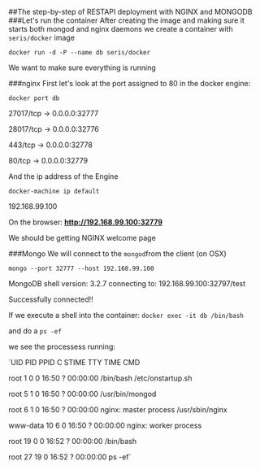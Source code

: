 ##The step-by-step of RESTAPI deployment with NGINX and MONGODB
###Let's run the container
After creating the image and making sure it starts both mongod and nginx daemons
we create a container with `seris/docker` image

`docker run -d -P --name db seris/docker`

We want to make sure everything is running

###nginx
First let's look at the port assigned to 80 in the docker engine:

`docker port db`

27017/tcp -> 0.0.0.0:32777

28017/tcp -> 0.0.0.0:32776

443/tcp -> 0.0.0.0:32778

80/tcp -> 0.0.0.0:32779

And the ip address of the Engine

`docker-machine ip default`

192.168.99.100

On the browser: **http://192.168.99.100:32779**

We should be getting NGINX welcome page

###Mongo
We will connect to the `mongod`from the client (on OSX)

`mongo --port 32777 --host 192.168.99.100`

MongoDB shell version: 3.2.7
connecting to: 192.168.99.100:32797/test

Successfully connected!!

If we execute a shell into the container: `docker exec -it db /bin/bash`

and do a `ps -ef`

we see the processess running:

`UID        PID  PPID  C STIME TTY          TIME CMD

root         1     0  0 16:50 ?        00:00:00 /bin/bash /etc/onstartup.sh

root         5     1  0 16:50 ?        00:00:00 /usr/bin/mongod

root         6     1  0 16:50 ?        00:00:00 nginx: master process /usr/sbin/nginx

www-data    10     6  0 16:50 ?        00:00:00 nginx: worker process

root        19     0  0 16:52 ?        00:00:00 /bin/bash

root        27    19  0 16:52 ?        00:00:00 ps -ef`


